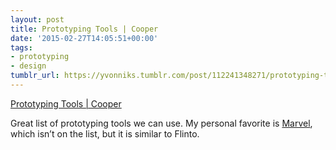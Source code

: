 ```yaml
---
layout: post
title: Prototyping Tools | Cooper
date: '2015-02-27T14:05:51+00:00'
tags:
- prototyping
- design
tumblr_url: https://yvonniks.tumblr.com/post/112241348271/prototyping-tools-cooper
---
```

[Prototyping Tools | Cooper](http://www.cooper.com/prototyping-tools)  

Great list of prototyping tools we can use. My personal favorite is [Marvel](http://www.marvelapp.com), which isn’t on the list, but it is similar to Flinto.&nbsp;
